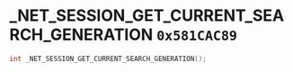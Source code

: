 # _NET_SESSION_GET_CURRENT_SEARCH_GENERATION `0x581CAC89`

```cpp
int _NET_SESSION_GET_CURRENT_SEARCH_GENERATION();
```